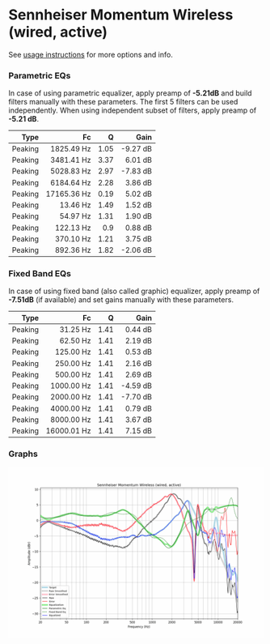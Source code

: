 # Sennheiser Momentum Wireless (wired, active)
See [usage instructions](https://github.com/jaakkopasanen/AutoEq#usage) for more options and info.

### Parametric EQs
In case of using parametric equalizer, apply preamp of **-5.21dB** and build filters manually
with these parameters. The first 5 filters can be used independently.
When using independent subset of filters, apply preamp of **-5.21 dB**.

| Type    | Fc          |    Q | Gain     |
|--------:|------------:|-----:|---------:|
| Peaking | 1825.49 Hz  | 1.05 | -9.27 dB |
| Peaking | 3481.41 Hz  | 3.37 | 6.01 dB  |
| Peaking | 5028.83 Hz  | 2.97 | -7.83 dB |
| Peaking | 6184.64 Hz  | 2.28 | 3.86 dB  |
| Peaking | 17165.36 Hz | 0.19 | 5.02 dB  |
| Peaking | 13.46 Hz    | 1.49 | 1.52 dB  |
| Peaking | 54.97 Hz    | 1.31 | 1.90 dB  |
| Peaking | 122.13 Hz   | 0.9  | 0.88 dB  |
| Peaking | 370.10 Hz   | 1.21 | 3.75 dB  |
| Peaking | 892.36 Hz   | 1.82 | -2.06 dB |

### Fixed Band EQs
In case of using fixed band (also called graphic) equalizer, apply preamp of **-7.51dB**
(if available) and set gains manually with these parameters.

| Type    | Fc          |    Q | Gain     |
|--------:|------------:|-----:|---------:|
| Peaking | 31.25 Hz    | 1.41 | 0.44 dB  |
| Peaking | 62.50 Hz    | 1.41 | 2.19 dB  |
| Peaking | 125.00 Hz   | 1.41 | 0.53 dB  |
| Peaking | 250.00 Hz   | 1.41 | 2.16 dB  |
| Peaking | 500.00 Hz   | 1.41 | 2.69 dB  |
| Peaking | 1000.00 Hz  | 1.41 | -4.59 dB |
| Peaking | 2000.00 Hz  | 1.41 | -7.70 dB |
| Peaking | 4000.00 Hz  | 1.41 | 0.79 dB  |
| Peaking | 8000.00 Hz  | 1.41 | 3.67 dB  |
| Peaking | 16000.01 Hz | 1.41 | 7.15 dB  |

### Graphs
![](./Sennheiser%20Momentum%20Wireless%20(wired,%20active).png)